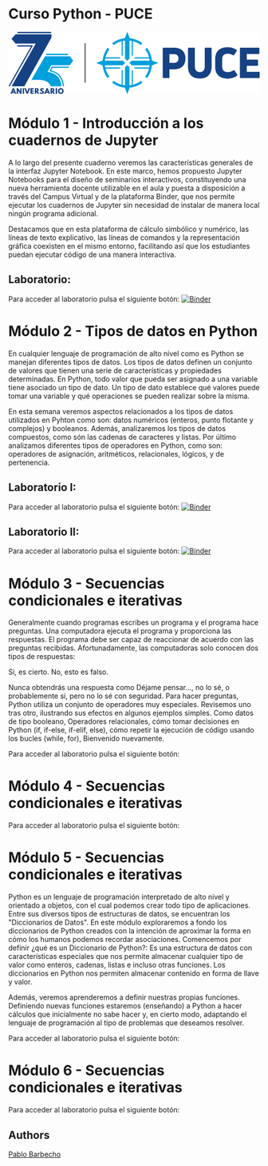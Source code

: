# Curso Python - PUCE

![logo](logo.png)
# Módulo 1 - Introducción a los cuadernos de Jupyter

A lo largo del presente cuaderno veremos las características generales de la interfaz Jupyter Notebook. En este marco, hemos propuesto Jupyter Notebooks para el diseño de seminarios interactivos, constituyendo una nueva herramienta docente utilizable en el aula y puesta a disposición a través del Campus Virtual y de la plataforma Binder, que nos permite ejecutar los cuadernos de Jupyter sin necesidad de instalar de manera local ningún programa adicional. 

Destacamos que en esta plataforma de cálculo simbólico y numérico, las líneas de texto explicativo, las líneas de comandos y la representación gráfica coexisten en el mismo entorno, facilitando así que los estudiantes puedan ejecutar código de una manera interactiva.

## Laboratorio: 
Para acceder al laboratorio pulsa el siguiente botón:
[![Binder](https://mybinder.org/badge_logo.svg)](https://mybinder.org/v2/gh/Pbarbecho/Curso_Python.git/main?labpath=Introduccion_Jupyter.ipynb)


# Módulo 2 - Tipos de datos en Python

En cualquier lenguaje de programación de alto nivel como es Python se manejan diferentes tipos de datos. Los tipos de datos definen un conjunto de valores que tienen una serie de características y propiedades determinadas. En Python, todo valor que pueda ser asignado a una variable tiene asociado un tipo de dato. Un tipo de dato establece qué valores puede tomar una variable y qué operaciones se pueden realizar sobre la misma. 

En esta semana veremos aspectos relacionados a los tipos de datos utilizados en Pyhton como son: datos numéricos (enteros, punto flotante y complejos) y booleanos. Además, analizaremos los tipos de datos compuestos, como són las cadenas de caracteres y listas. Por último analizamos diferentes tipos de operadores en Python, como son: operadores de asignación, aritméticos, relacionales, lógicos, y de pertenencia.


## Laboratorio I: 
Para acceder al laboratorio pulsa el siguiente botón:
[![Binder](https://mybinder.org/badge_logo.svg)](https://mybinder.org/v2/gh/Pbarbecho/Curso_Python.git/main?labpath=TiposdeDatos_I.ipynb)

## Laboratorio II: 
Para acceder al laboratorio pulsa el siguiente botón:
[![Binder](https://mybinder.org/badge_logo.svg)](https://mybinder.org/v2/gh/Pbarbecho/Curso_Python.git/main?labpath=TiposdeDatos_II.ipynb)


# Módulo 3 - Secuencias condicionales e iterativas

Generalmente cuando programas escribes un programa y el programa hace preguntas. Una computadora ejecuta el programa y proporciona las respuestas. El programa debe ser capaz de reaccionar de acuerdo con las preguntas recibidas. Afortunadamente, las computadoras solo conocen dos tipos de respuestas:

Si, es cierto.
No, esto es falso.

Nunca obtendrás una respuesta como Déjame pensar..., no lo sé, o probablemente sí, pero no lo sé con seguridad. Para hacer preguntas, Python utiliza un conjunto de operadores muy especiales. Revisemos uno tras otro, ilustrando sus efectos en algunos ejemplos simples. Como datos de tipo booleano, Operadores relacionales, cómo tomar decisiones en Python (if, if-else, if-elif, else), cómo repetir la ejecución de código usando los bucles (while, for), Bienvenido nuevamente.


Para acceder al laboratorio pulsa el siguiente botón:

# Módulo 4 - Secuencias condicionales e iterativas

Para acceder al laboratorio pulsa el siguiente botón:

# Módulo 5 - Secuencias condicionales e iterativas

Python es un lenguaje de programación interpretado de alto nivel y orientado a objetos, con el cual podemos crear todo tipo de aplicaciones. Entre sus diversos tipos de estructuras de datos, se encuentran los "Diccionarios de Datos". En este módulo exploraremos a fondo los diccionarios de Python creados con la intención de aproximar la forma en cómo los humanos podemos recordar asociaciones. Comencemos por definir ¿qué es un Diccionario de Python?: Es una estructura de datos con características especiales que nos permite almacenar cualquier tipo de valor como enteros, cadenas, listas e incluso otras funciones. Los diccionarios en Python nos permiten almacenar contenido en forma de llave y valor. 

Además, veremos aprenderemos a definir nuestras propias funciones. Definiendo nuevas funciones estaremos (enseñando) a Python a hacer cálculos que inicialmente no sabe hacer y, en cierto modo, adaptando el lenguaje de programación al tipo de problemas que deseamos resolver.


Para acceder al laboratorio pulsa el siguiente botón:

# Módulo 6 - Secuencias condicionales e iterativas
Para acceder al laboratorio pulsa el siguiente botón:



## Authors ##
[Pablo Barbecho](https://www.pbarbecho.com)
